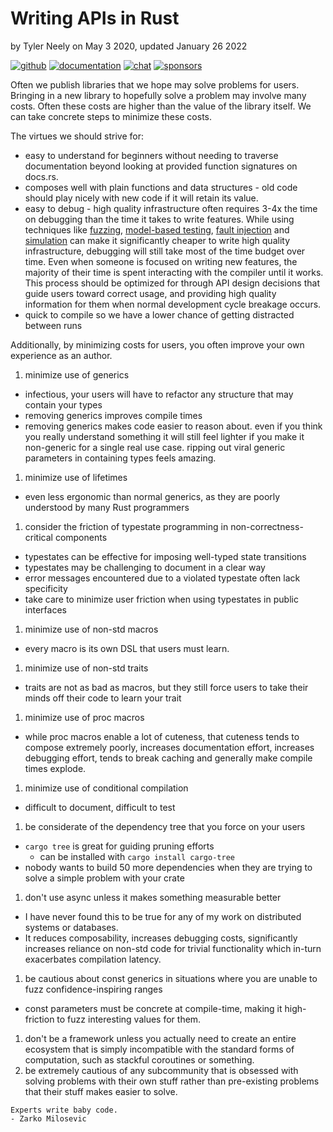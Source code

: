 # Writing APIs in Rust

by Tyler Neely on May 3 2020, updated January 26 2022

[![github](https://img.shields.io/github/stars/spacejam/sled.svg?style=social)](https://github.com/spacejam/sled)
[![documentation](https://docs.rs/sled/badge.svg)](https://docs.rs/sled)
[![chat](https://img.shields.io/discord/509773073294295082.svg?logo=discord)](https://discord.gg/Z6VsXds)
[![sponsors](https://img.shields.io/opencollective/backers/sled)](https://github.com/sponsors/spacejam)

Often we publish libraries that we hope may solve problems for users. Bringing
in a new library to hopefully solve a problem may involve many costs. Often
these costs are higher than the value of the library itself. We can take
concrete steps to minimize these costs.

The virtues we should strive for:
* easy to understand for beginners without needing to traverse documentation beyond looking at provided function signatures on docs.rs.
* composes well with plain functions and data structures - old code should play nicely with new code if it will retain its value.
* easy to debug - high quality infrastructure often requires 3-4x the time on debugging than the time it takes to write features. While using techniques like [fuzzing](https://fuzzcheck.neocities.org/tutorial1_function.html), [model-based testing](https://medium.com/@tylerneely/reliable-systems-series-model-based-property-testing-e89a433b360), [fault injection](https://docs.rs/fail/latest/fail/) and [simulation](https://sled.rs/simulation) can make it significantly cheaper to write high quality infrastructure, debugging will still take most of the time budget over time. Even when someone is focused on writing new features, the majority of their time is spent interacting with the compiler until it works. This process should be optimized for through API design decisions that guide users toward correct usage, and providing high quality information for them when normal development cycle breakage occurs.
* quick to compile so we have a lower chance of getting distracted between runs

Additionally, by minimizing costs for users, you often improve your own experience as an author.

1. minimize use of generics
  * infectious, your users will have to refactor any structure that may contain your types
  * removing generics improves compile times
  * removing generics makes code easier to reason about. even if you think you
    really understand something it will still feel lighter if you make it
    non-generic for a single real use case. ripping out viral generic parameters
    in containing types feels amazing.
1. minimize use of lifetimes
  * even less ergonomic than normal generics, as they are poorly understood by many Rust programmers
1. consider the friction of typestate programming in non-correctness-critical components
  * typestates can be effective for imposing well-typed state transitions
  * typestates may be challenging to document in a clear way
  * error messages encountered due to a violated typestate often lack specificity
  * take care to minimize user friction when using typestates in public interfaces
1. minimize use of non-std macros
  * every macro is its own DSL that users must learn.
1. minimize use of non-std traits
  * traits are not as bad as macros, but they still force users to take their minds off their code to learn your trait
1. minimize use of proc macros
  * while proc macros enable a lot of cuteness, that cuteness tends to compose extremely poorly, increases documentation effort, increases debugging effort, tends to break caching and generally make compile times explode.
1. minimize use of conditional compilation
  * difficult to document, difficult to test
1. be considerate of the dependency tree that you force on your users
  * `cargo tree` is great for guiding pruning efforts
    * can be installed with `cargo install cargo-tree`
  * nobody wants to build 50 more dependencies when they are trying to solve a simple problem with your crate
1. don't use async unless it makes something measurable better
  * I have never found this to be true for any of my work on distributed systems or databases.
  * It reduces composability, increases debugging costs, significantly increases reliance on non-std code for trivial functionality which in-turn exacerbates compilation latency.
1. be cautious about const generics in situations where you are unable to fuzz confidence-inspiring ranges
  * const parameters must be concrete at compile-time, making it high-friction to fuzz interesting values for them.
1. don't be a framework unless you actually need to create an entire ecosystem
  that is simply incompatible with the standard forms of computation, such as
  stackful coroutines or something.
1. be extremely cautious of any subcommunity that is obsessed with solving problems with their own stuff rather than pre-existing problems that their stuff makes easier to solve.

```
Experts write baby code.
- Zarko Milosevic
```
